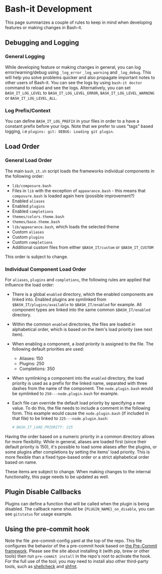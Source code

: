 # Bash-it Development

This page summarizes a couple of rules to keep in mind when developing features or making changes in Bash-it.

## Debugging and Logging

### General Logging

While developing feature or making changes in general, you can log error/warning/debug
using `_log_error` `_log_warning` and `_log_debug`. This will help you solve problems quicker
and also propagate important notes to other users of Bash-it.
You can see the logs by using `bash-it doctor` command to reload and see the logs.
Alternatively, you can set `BASH_IT_LOG_LEVEL` to `BASH_IT_LOG_LEVEL_ERROR`, `BASH_IT_LOG_LEVEL_WARNING` or `BASH_IT_LOG_LEVEL_ALL`.

### Log Prefix/Context

You can define `BASH_IT_LOG_PREFIX` in your files in order to a have a constant prefix before your logs.
Note that we prefer to uses "tags" based logging, i.e `plugins: git: DEBUG: Loading git plugin`.


## Load Order

### General Load Order

The main `bash_it.sh` script loads the frameworks individual components in the following order:

* `lib/composure.bash`
* Files in `lib` with the exception of `appearance.bash` - this means that `composure.bash` is loaded again here (possible improvement?)
* Enabled `aliases`
* Enabled `plugins`
* Enabled `completions`
* `themes/colors.theme.bash`
* `themes/base.theme.bash`
* `lib/appearance.bash`, which loads the selected theme
* Custom `aliases`
* Custom `plugins`
* Custom `completions`
* Additional custom files from either `$BASH_IT/custom` or `$BASH_IT_CUSTOM`

This order is subject to change.

### Individual Component Load Order

For `aliases`, `plugins` and `completions`, the following rules are applied that influence the load order:

* There is a global `enabled` directory, which the enabled components are linked into. Enabled plugins are symlinked from `$BASH_IT/plugins/available` to `$BASH_IT/enabled` for example. All component types are linked into the same common `$BASH_IT/enabled` directory.
* Within the common `enabled` directories, the files are loaded in alphabetical order, which is based on the item's load priority (see next item).
* When enabling a component, a _load priority_ is assigned to the file. The following default priorities are used:
    * Aliases: 150
    * Plugins: 250
    * Completions: 350
* When symlinking a component into the `enabled` directory, the load priority is used as a prefix for the linked name, separated with three dashes from the name of the component. The `node.plugin.bash` would be symlinked to `250---node.plugin.bash` for example.
* Each file can override the default load priority by specifying a new value. To do this, the file needs to include a comment in the following form. This example would cause the `node.plugin.bash` (if included in that file) to be linked to `225---node.plugin.bash`:

  ```bash
  # BASH_IT_LOAD_PRIORITY: 225
  ```

Having the order based on a numeric priority in a common directory allows for more flexibility. While in general, aliases are loaded first (since their default priority is 150), it's possible to load some aliases after the plugins, or some plugins after completions by setting the items' load priority. This is more flexible than a fixed type-based order or a strict alphabetical order based on name.

These items are subject to change. When making changes to the internal functionality, this page needs to be updated as well.

## Plugin Disable Callbacks

Plugins can define a function that will be called when the plugin is being disabled.
The callback name should be `{PLUGIN_NAME}_on_disable`, you can see `gitstatus` for usage example.

## Using the pre-commit hook

Note the file .pre-commit-config.yaml at the top of the repo.
This file configures the behavior of the a pre-commit hook based on [the Pre-Commit framework](https://pre-commit.com/). Please see the site about
installing it (with pip, brew or other tools) then run `pre-commit install` in the repo's root to activate the hook.
For the full use of the tool, you may need to install also other third-party tools, such as
[shellcheck](https://github.com/koalaman/shellcheck/) and [shfmt](https://github.com/mvdan/sh).
